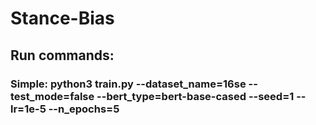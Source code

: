 # Stance-Bias
 
 ## Run commands:
 ### Simple: python3 train.py --dataset_name=16se --test_mode=false --bert_type=bert-base-cased --seed=1 --lr=1e-5 --n_epochs=5
